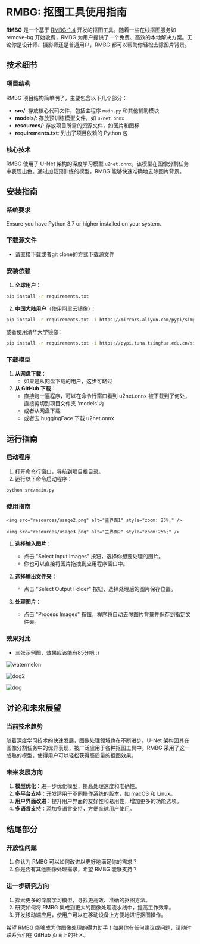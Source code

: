
# RMBG: 抠图工具使用指南

**RMBG** 是一个基于 [RMBG-1.4](https://huggingface.co/briaai/RMBG-1.4) 开发的抠图工具。随着一些在线抠图服务如 remove-bg 开始收费，RMBG 为用户提供了一个免费、高效的本地解决方案。无论你是设计师、摄影师还是普通用户，RMBG 都可以帮助你轻松去除图片背景。

## 技术细节

### 项目结构

RMBG 项目结构简单明了，主要包含以下几个部分：

- **src/**: 存放核心代码文件，包括主程序 `main.py` 和其他辅助模块
- **models/**: 存放预训练模型文件，如 `u2net.onnx`
- **resources/**: 存放项目所需的资源文件，如图片和图标
- **requirements.txt**: 列出了项目依赖的 Python 包

### 核心技术

RMBG 使用了 U-Net 架构的深度学习模型 `u2net.onnx`，该模型在图像分割任务中表现出色。通过加载预训练的模型，RMBG 能够快速准确地去除图片背景。

## 安装指南

### 系统要求

Ensure you have Python 3.7 or higher installed on your system.

### 下载源文件

- 请直接下载或者git clone的方式下载源文件

### 安装依赖

1. **全球用户**：

```bash
pip install -r requirements.txt
```

2. **中国大陆用户**（使用阿里云镜像）：

```bash
pip install -r requirements.txt -i https://mirrors.aliyun.com/pypi/simple/
```

或者使用清华大学镜像：

```bash
pip install -r requirements.txt -i https://pypi.tuna.tsinghua.edu.cn/simple
```

### 下载模型

1. **从网盘下载**：
    - 如果是从网盘下载的用户，这步可略过
2. **从 GitHub 下载**：
    - 直接跑一遍程序，可以在命令行窗口看到 u2net.onnx 被下载到了何处，直接剪切到项目文件夹 'models'内
    - 或者从网盘下载
    - 或者去 huggingFace 下载 u2net.onnx

## 运行指南

### 启动程序

1. 打开命令行窗口，导航到项目根目录。
2. 运行以下命令启动程序：

```bash
python src/main.py
```

### 使用指南

    <img src="resources/usage2.png" alt="主界面1" style="zoom: 25%;" />

    <img src="resources/usage3.png" alt="主界面2" style="zoom:25%;" />

1. **选择输入图片**：
    - 点击 "Select Input Images" 按钮，选择你想要处理的图片。
    - 你也可以直接将图片拖拽到应用程序窗口中。

2. **选择输出文件夹**：
    - 点击 "Select Output Folder" 按钮，选择处理后的图片保存位置。

3. **处理图片**：
    - 点击 "Process Images" 按钮，程序将自动去除图片背景并保存到指定文件夹。

### 效果对比

- 三张示例图，效果应该能有85分吧 :)

![watermelon](resources/watermelon.jpg)

![dog2](resources/dog2.jpg)

![dog](resources/dog.jpg)

## 讨论和未来展望

### 当前技术趋势

随着深度学习技术的快速发展，图像处理领域也在不断进步。U-Net 架构因其在图像分割任务中的优异表现，被广泛应用于各种抠图工具中。RMBG 采用了这一成熟的模型，使得用户可以轻松获得高质量的抠图效果。

### 未来发展方向

1. **模型优化**：进一步优化模型，提高处理速度和准确性。
2. **多平台支持**：开发适用于不同操作系统的版本，如 macOS 和 Linux。
3. **用户界面改进**：提升用户界面的友好性和易用性，增加更多的功能选项。
4. **多语言支持**：添加多语言支持，方便全球用户使用。

## 结尾部分

### 开放性问题

1. 你认为 RMBG 可以如何改进以更好地满足你的需求？
2. 你是否有其他图像处理需求，希望 RMBG 能够支持？

### 进一步研究方向

1. 探索更多的深度学习模型，寻找更高效、准确的抠图方法。
2. 研究如何将 RMBG 集成到更大的图像处理流水线中，提高工作效率。
3. 开发移动端应用，使用户可以在移动设备上方便地进行抠图操作。

希望 RMBG 能够成为你图像处理的得力助手！如果你有任何建议或问题，请随时联系我们在 GitHub 页面上的社区。
